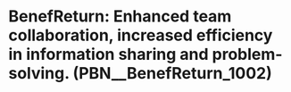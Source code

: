 # BenefReturn: __Enhanced team collaboration, increased efficiency in information sharing and problem-solving.__ (PBN__BenefReturn_1002)

